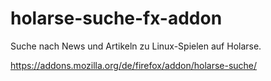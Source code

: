 # holarse-suche-fx-addon

Suche nach News und Artikeln zu Linux-Spielen auf Holarse.

https://addons.mozilla.org/de/firefox/addon/holarse-suche/
